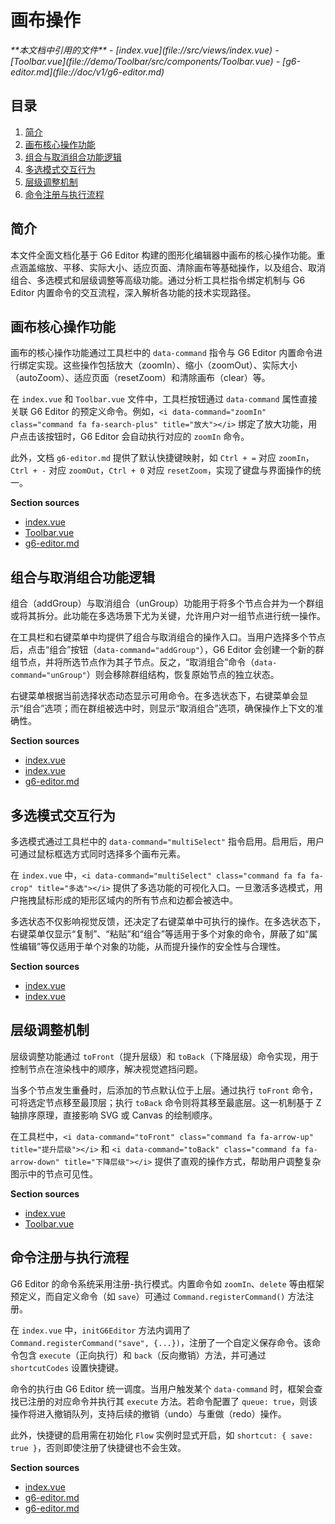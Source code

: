 # 画布操作

<cite>
**本文档中引用的文件**
- [index.vue](file://src/views/index.vue)
- [Toolbar.vue](file://demo/Toolbar/src/components/Toolbar.vue)
- [g6-editor.md](file://doc/v1/g6-editor.md)
</cite>

## 目录
1. [简介](#简介)
2. [画布核心操作功能](#画布核心操作功能)
3. [组合与取消组合功能逻辑](#组合与取消组合功能逻辑)
4. [多选模式交互行为](#多选模式交互行为)
5. [层级调整机制](#层级调整机制)
6. [命令注册与执行流程](#命令注册与执行流程)

## 简介
本文件全面文档化基于 G6 Editor 构建的图形化编辑器中画布的核心操作功能。重点涵盖缩放、平移、实际大小、适应页面、清除画布等基础操作，以及组合、取消组合、多选模式和层级调整等高级功能。通过分析工具栏指令绑定机制与 G6 Editor 内置命令的交互流程，深入解析各功能的技术实现路径。

## 画布核心操作功能

画布的核心操作功能通过工具栏中的 `data-command` 指令与 G6 Editor 内置命令进行绑定实现。这些操作包括放大（zoomIn）、缩小（zoomOut）、实际大小（autoZoom）、适应页面（resetZoom）和清除画布（clear）等。

在 `index.vue` 和 `Toolbar.vue` 文件中，工具栏按钮通过 `data-command` 属性直接关联 G6 Editor 的预定义命令。例如，`<i data-command="zoomIn" class="command fa fa-search-plus" title="放大"></i>` 绑定了放大功能，用户点击该按钮时，G6 Editor 会自动执行对应的 `zoomIn` 命令。

此外，文档 `g6-editor.md` 提供了默认快捷键映射，如 `Ctrl + =` 对应 `zoomIn`，`Ctrl + -` 对应 `zoomOut`，`Ctrl + 0` 对应 `resetZoom`，实现了键盘与界面操作的统一。

**Section sources**
- [index.vue](file://src/views/index.vue#L10-L25)
- [Toolbar.vue](file://demo/Toolbar/src/components/Toolbar.vue#L6-L16)
- [g6-editor.md](file://doc/v1/g6-editor.md#L920-L945)

## 组合与取消组合功能逻辑

组合（addGroup）与取消组合（unGroup）功能用于将多个节点合并为一个群组或将其拆分。此功能在多选场景下尤为关键，允许用户对一组节点进行统一操作。

在工具栏和右键菜单中均提供了组合与取消组合的操作入口。当用户选择多个节点后，点击“组合”按钮（`data-command="addGroup"`），G6 Editor 会创建一个新的群组节点，并将所选节点作为其子节点。反之，“取消组合”命令（`data-command="unGroup"`）则会移除群组结构，恢复原始节点的独立状态。

右键菜单根据当前选择状态动态显示可用命令。在多选状态下，右键菜单会显示“组合”选项；而在群组被选中时，则显示“取消组合”选项，确保操作上下文的准确性。

**Section sources**
- [index.vue](file://src/views/index.vue#L20-L22)
- [index.vue](file://src/views/index.vue#L233-L281)
- [g6-editor.md](file://doc/v1/g6-editor.md#L286-L319)

## 多选模式交互行为

多选模式通过工具栏中的 `data-command="multiSelect"` 指令启用。启用后，用户可通过鼠标框选方式同时选择多个画布元素。

在 `index.vue` 中，`<i data-command="multiSelect" class="command fa fa fa-crop" title="多选"></i>` 提供了多选功能的可视化入口。一旦激活多选模式，用户拖拽鼠标形成的矩形区域内的所有节点和边都会被选中。

多选状态不仅影响视觉反馈，还决定了右键菜单中可执行的操作。在多选状态下，右键菜单仅显示“复制”、“粘贴”和“组合”等适用于多个对象的命令，屏蔽了如“属性编辑”等仅适用于单个对象的功能，从而提升操作的安全性与合理性。

**Section sources**
- [index.vue](file://src/views/index.vue#L22)
- [index.vue](file://src/views/index.vue#L233-L281)

## 层级调整机制

层级调整功能通过 `toFront`（提升层级）和 `toBack`（下降层级）命令实现，用于控制节点在渲染栈中的顺序，解决视觉遮挡问题。

当多个节点发生重叠时，后添加的节点默认位于上层。通过执行 `toFront` 命令，可将选定节点移至最顶层；执行 `toBack` 命令则将其移至最底层。这一机制基于 Z 轴排序原理，直接影响 SVG 或 Canvas 的绘制顺序。

在工具栏中，`<i data-command="toFront" class="command fa fa-arrow-up" title="提升层级"></i>` 和 `<i data-command="toBack" class="command fa fa-arrow-down" title="下降层级"></i>` 提供了直观的操作方式，帮助用户调整复杂图示中的节点可见性。

**Section sources**
- [index.vue](file://src/views/index.vue#L18-L19)
- [Toolbar.vue](file://demo/Toolbar/src/components/Toolbar.vue#L10-L11)

## 命令注册与执行流程

G6 Editor 的命令系统采用注册-执行模式。内置命令如 `zoomIn`、`delete` 等由框架预定义，而自定义命令（如 `save`）可通过 `Command.registerCommand()` 方法注册。

在 `index.vue` 中，`initG6Editor` 方法内调用了 `Command.registerCommand("save", {...})`，注册了一个自定义保存命令。该命令包含 `execute`（正向执行）和 `back`（反向撤销）方法，并可通过 `shortcutCodes` 设置快捷键。

命令的执行由 G6 Editor 统一调度。当用户触发某个 `data-command` 时，框架会查找已注册的对应命令并执行其 `execute` 方法。若命令配置了 `queue: true`，则该操作将进入撤销队列，支持后续的撤销（undo）与重做（redo）操作。

此外，快捷键的启用需在初始化 `Flow` 实例时显式开启，如 `shortcut: { save: true }`，否则即使注册了快捷键也不会生效。

**Section sources**
- [index.vue](file://src/views/index.vue#L274-L324)
- [g6-editor.md](file://doc/v1/g6-editor.md#L852-L919)
- [g6-editor.md](file://doc/v1/g6-editor.md#L417-L446)
